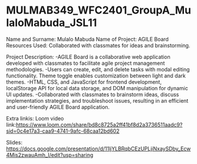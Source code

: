 # MULMAB349_WFC2401_GroupA_MulaloMabuda_JSL11


 Name and Surname: Mulalo Mabuda
 Name of Project: AGILE Board
 Resources Used: Collaborated with classmates for ideas and brainstorming.

Project Description:
-AGILE Board is a collaborative web application developed with classmates to facilitate agile project management methodologies.
-Users can create, edit, and delete tasks with modal editing functionality. Theme toggle enables customization between light and dark themes.
-HTML, CSS, and JavaScript for frontend development, localStorage API for local data storage, and DOM manipulation for dynamic UI updates.
-Collaborated with classmates to brainstorm ideas, discuss implementation strategies, and troubleshoot issues, resulting in an efficient and user-friendly AGILE Board application.


Extra linkis:
Loom video link:https://www.loom.com/share/bd8c8725a2ff41bf8d2a3736511aadc9?sid=0c4e17a3-caa9-4741-9afc-68caa12bd602

Slides: https://docs.google.com/presentation/d/11ljYLBRqbCEzUPLjiNxaySDby_Ecw4Mis2zwauAmh_I/edit?usp=sharing
